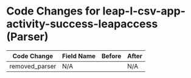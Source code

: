 # Code Changes for leap-l-csv-app-activity-success-leapaccess (Parser)

| Code Change | Field Name | Before | After |
|-------------|------------|--------|-------|
| removed_parser | N/A |  | N/A |